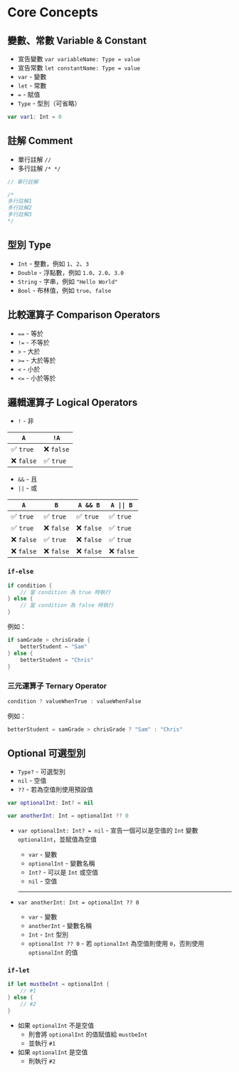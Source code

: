 # Core Concepts

## 變數、常數 Variable & Constant

- 宣告變數 `var variableName: Type = value`
- 宣告常數 `let constantName: Type = value`
- `var` - 變數
- `let` - 常數
- `=` - 賦值
- `Type` - 型別（可省略）

```swift
var var1: Int = 0
```

## 註解 Comment

- 單行註解 `//`
- 多行註解 `/* */`

```swift
// 單行註解

/*
多行註解1
多行註解2
多行註解3
*/
```

## 型別 Type

- `Int` - 整數，例如 `1`、`2`、`3`
- `Double` - 浮點數，例如 `1.0`、`2.0`、`3.0`
- `String` - 字串，例如 `"Hello World"`
- `Bool` - 布林值，例如 `true`、`false`

## 比較運算子 Comparison Operators

- `==` - 等於
- `!=` - 不等於
- `>` - 大於
- `>=` - 大於等於
- `<` - 小於
- `<=` - 小於等於

## 邏輯運算子 Logical Operators

- `!` - 非

| `A`        | `!A`       |
| ---------- | ---------- |
| ✅ `true`  | ❌ `false` |
| ❌ `false` | ✅ `true`  |

- `&&` - 且
- `||` - 或

| `A`        | `B`        | `A && B`   | `A \|\| B` |
| ---------- | ---------- | ---------- | ---------- |
| ✅ `true`  | ✅ `true`  | ✅ `true`  | ✅ `true`  |
| ✅ `true`  | ❌ `false` | ❌ `false` | ✅ `true`  |
| ❌ `false` | ✅ `true`  | ❌ `false` | ✅ `true`  |
| ❌ `false` | ❌ `false` | ❌ `false` | ❌ `false` |

### `if-else`

```swift
if condition {
    // 當 condition 為 true 時執行
} else {
    // 當 condition 為 false 時執行
}
```

例如：

```swift
if samGrade > chrisGrade {
    betterStudent = "Sam"
} else {
    betterStudent = "Chris"
}
```

### 三元運算子 Ternary Operator

```swift
condition ? valueWhenTrue : valueWhenFalse
```

例如：

```swift
betterStudent = samGrade > chrisGrade ? "Sam" : "Chris"
```

## Optional 可選型別

- `Type?` - 可選型別
- `nil` - 空值
- `??` - 若為空值則使用預設值

```swift
var optionalInt: Int? = nil

var anotherInt: Int = optionalInt ?? 0
```

- `var optionalInt: Int? = nil` - 宣告一個可以是空值的 `Int` 變數 `optionalInt`，並賦值為空值
  - `var` - 變數
  - `optionalInt` - 變數名稱
  - `Int?` - 可以是 `Int` 或空值
  - `nil` - 空值

  ---

- `var anotherInt: Int = optionalInt ?? 0`
  - `var` - 變數
  - `anotherInt` - 變數名稱
  - `Int` - `Int` 型別
  - `optionalInt ?? 0` - 若 `optionalInt` 為空值則使用 `0`，否則使用 `optionalInt` 的值

### `if-let`

```swift
if let mustbeInt = optionalInt {
    // #1
} else {
    // #2
}
```

- 如果 `optionalInt` 不是空值
  - 則會將 `optionalInt` 的值賦值給 `mustbeInt`
  - 並執行 `#1`
- 如果 `optionalInt` 是空值
  - 則執行 `#2`
